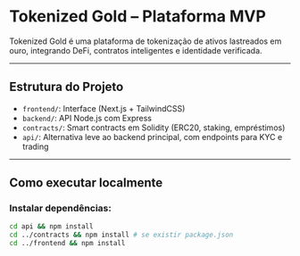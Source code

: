 # Tokenized Gold – Plataforma MVP

Tokenized Gold é uma plataforma de tokenização de ativos lastreados em ouro, integrando DeFi, contratos inteligentes e identidade verificada.

---

## Estrutura do Projeto

- `frontend/`: Interface (Next.js + TailwindCSS)
- `backend/`: API Node.js com Express
- `contracts/`: Smart contracts em Solidity (ERC20, staking, empréstimos)
- `api/`: Alternativa leve ao backend principal, com endpoints para KYC e trading

---

## Como executar localmente

### Instalar dependências:

```bash
cd api && npm install
cd ../contracts && npm install # se existir package.json
cd ../frontend && npm install
